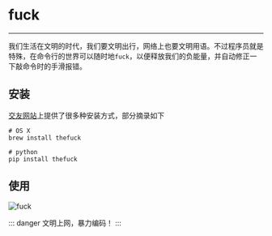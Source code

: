 # fuck
***
我们生活在文明的时代，我们要文明出行，网络上也要文明用语。不过程序员就是特殊，在命令行的世界可以随时地`fuck`，以便释放我们的负能量，并自动修正一下敲命令时的手滑报错。

## 安装
[交友网站](https://github.com/nvbn/thefuck)上提供了很多种安装方式，部分摘录如下
```
# OS X
brew install thefuck

# python
pip install thefuck
```

## 使用
![fuck](http://qiniu.84dd.xyz/shell/fuck.gif!84dd)

::: danger
文明上网，暴力编码！
:::